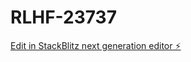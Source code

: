 # RLHF-23737

[Edit in StackBlitz next generation editor ⚡️](https://stackblitz.com/~/github.com/meghaapunniya/RLHF-23737)